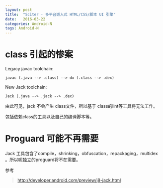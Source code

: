 ```yaml
---
layout: post
title:  "Sciter - 多平台嵌入式 HTML/CSS/脚本 UI 引擎"
date:   2016-03-22
categories: Android-N
tags: Android-N
---
```


# class 引起的惨案 #

Legacy javac toolchain:

	javac (.java --> .class) --> dx (.class --> .dex)

New Jack toolchain:

	Jack (.java --> .jack --> .dex)

由此可见，jack 不会产生 class文件，所以基于 class的lint等工具将无法工作。

包括依赖class的工具以及自己的编译脚本等。

# Proguard 可能不再需要 #

Jack 工具包含了compile，shrinking，obfuscation，repackaging，multidex 。所以呢独立的proguard将不在需要。


参考

> http://developer.android.com/preview/j8-jack.html
